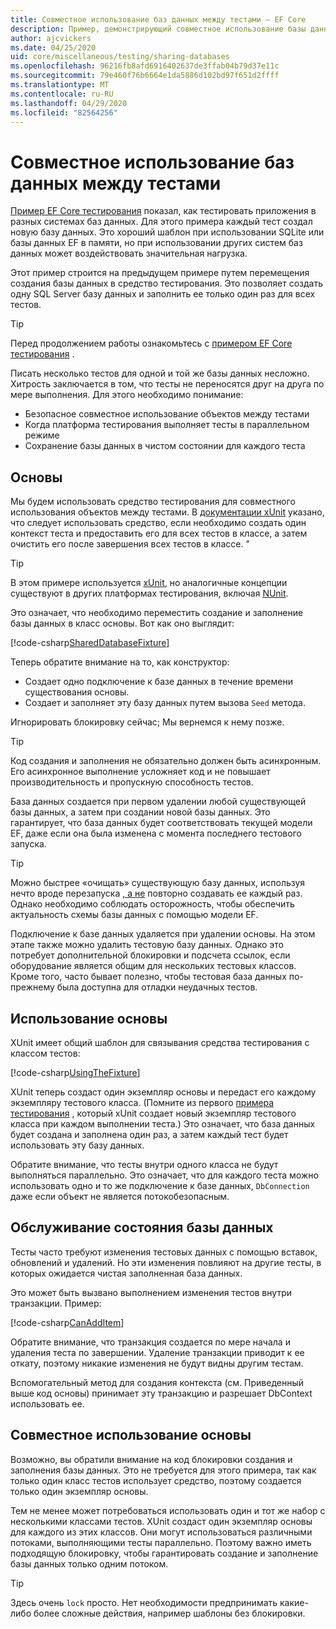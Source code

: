 ```yaml
---
title: Совместное использование баз данных между тестами — EF Core
description: Пример, демонстрирующий совместное использование базы данных несколькими тестами
author: ajcvickers
ms.date: 04/25/2020
uid: core/miscellaneous/testing/sharing-databases
ms.openlocfilehash: 96216fb8afd6916402637de3ffab04b79d37e11c
ms.sourcegitcommit: 79e460f76b6664e1da5886d102bd97f651d2ffff
ms.translationtype: MT
ms.contentlocale: ru-RU
ms.lasthandoff: 04/29/2020
ms.locfileid: "82564256"
---
```

# <a name="sharing-databases-between-tests"></a>Совместное использование баз данных между тестами

[Пример EF Core тестирования](xref:core/miscellaneous/testing/testing-sample) показал, как тестировать приложения в разных системах баз данных.
Для этого примера каждый тест создал новую базу данных.
Это хороший шаблон при использовании SQLite или базы данных EF в памяти, но при использовании других систем баз данных может воздействовать значительная нагрузка.

Этот пример строится на предыдущем примере путем перемещения создания базы данных в средство тестирования.
Это позволяет создать одну SQL Server базу данных и заполнить ее только один раз для всех тестов.

> [!TIP]
> Перед продолжением работы ознакомьтесь с [примером EF Core тестирования](xref:core/miscellaneous/testing/testing-sample) .

Писать несколько тестов для одной и той же базы данных несложно.
Хитрость заключается в том, что тесты не переносятся друг на друга по мере выполнения.
Для этого необходимо понимание:
* Безопасное совместное использование объектов между тестами
* Когда платформа тестирования выполняет тесты в параллельном режиме
* Сохранение базы данных в чистом состоянии для каждого теста  

## <a name="the-fixture"></a>Основы

Мы будем использовать средство тестирования для совместного использования объектов между тестами.
В [документации xUnit](https://xunit.net/docs/shared-context.html) указано, что следует использовать средство, если необходимо создать один контекст теста и предоставить его для всех тестов в классе, а затем очистить его после завершения всех тестов в классе. "

> [!TIP]
> В этом примере используется [xUnit](https://xunit.net/), но аналогичные концепции существуют в других платформах тестирования, включая [NUnit](https://nunit.org/).

Это означает, что необходимо переместить создание и заполнение базы данных в класс основы.
Вот как оно выглядит:

[!code-csharp[SharedDatabaseFixture](../../../../samples/core/Miscellaneous/Testing/ItemsWebApi/SharedDatabaseTests/SharedDatabaseFixture.cs?name=SharedDatabaseFixture)]

Теперь обратите внимание на то, как конструктор:
* Создает одно подключение к базе данных в течение времени существования основы.
* Создает и заполняет эту базу данных путем вызова `Seed` метода. 

Игнорировать блокировку сейчас; Мы вернемся к нему позже.

> [!TIP]
> Код создания и заполнения не обязательно должен быть асинхронным.
> Его асинхронное выполнение усложняет код и не повышает производительность и пропускную способность тестов.

База данных создается при первом удалении любой существующей базы данных, а затем при создании новой базы данных.
Это гарантирует, что база данных будет соответствовать текущей модели EF, даже если она была изменена с момента последнего тестового запуска.

> [!TIP]
> Можно быстрее «очищать» существующую базу данных, используя нечто вроде перезапуска [, а не](https://jimmybogard.com/tag/respawn/) повторно создавать ее каждый раз.
> Однако необходимо соблюдать осторожность, чтобы обеспечить актуальность схемы базы данных с помощью модели EF.

Подключение к базе данных удаляется при удалении основы.
На этом этапе также можно удалить тестовую базу данных.
Однако это потребует дополнительной блокировки и подсчета ссылок, если оборудование является общим для нескольких тестовых классов.
Кроме того, часто бывает полезно, чтобы тестовая база данных по-прежнему была доступна для отладки неудачных тестов.  

## <a name="using-the-fixture"></a>Использование основы

XUnit имеет общий шаблон для связывания средства тестирования с классом тестов:

[!code-csharp[UsingTheFixture](../../../../samples/core/Miscellaneous/Testing/ItemsWebApi/SharedDatabaseTests/SharedDatabaseTest.cs?name=UsingTheFixture)]

XUnit теперь создаст один экземпляр основы и передаст его каждому экземпляру тестового класса.
(Помните из первого [примера тестирования](xref:core/miscellaneous/testing/testing-sample) , который xUnit создает новый экземпляр тестового класса при каждом выполнении теста.) Это означает, что база данных будет создана и заполнена один раз, а затем каждый тест будет использовать эту базу данных.

Обратите внимание, что тесты внутри одного класса не будут выполняться параллельно.
Это означает, что для каждого теста можно использовать одно и то же подключение к базе данных, `DbConnection` даже если объект не является потокобезопасным.

## <a name="maintaining-database-state"></a>Обслуживание состояния базы данных

Тесты часто требуют изменения тестовых данных с помощью вставок, обновлений и удалений.
Но эти изменения повлияют на другие тесты, в которых ожидается чистая заполненная база данных.

Это может быть вызвано выполнением изменения тестов внутри транзакции.
Пример:

[!code-csharp[CanAddItem](../../../../samples/core/Miscellaneous/Testing/ItemsWebApi/SharedDatabaseTests/SharedDatabaseTest.cs?name=CanAddItem)]

Обратите внимание, что транзакция создается по мере начала и удаления теста по завершении.
Удаление транзакции приводит к ее откату, поэтому никакие изменения не будут видны другим тестам.

Вспомогательный метод для создания контекста (см. Приведенный выше код основы) принимает эту транзакцию и разрешает DbContext использовать ее. 

## <a name="sharing-the-fixture"></a>Совместное использование основы

Возможно, вы обратили внимание на код блокировки создания и заполнения базы данных.
Это не требуется для этого примера, так как только один класс тестов использует средство, поэтому создается только один экземпляр основы.

Тем не менее может потребоваться использовать один и тот же набор с несколькими классами тестов.
XUnit создаст один экземпляр основы для каждого из этих классов.
Они могут использоваться различными потоками, выполняющими тесты параллельно.
Поэтому важно иметь подходящую блокировку, чтобы гарантировать создание и заполнение базы данных только одним потоком.

> [!TIP]
> Здесь очень `lock` просто.
> Нет необходимости предпринимать какие-либо более сложные действия, например шаблоны без блокировки.
